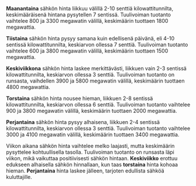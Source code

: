 **Maanantaina** sähkön hinta liikkuu välillä 2-10 senttiä kilowattitunnilta, keskimääräisenä hintana pysytellen 7 sentissä. Tuulivoiman tuotanto vaihtelee 800 ja 3300 megawatin välillä, keskimäärin tuottaen 1800 megawattia.

**Tiistaina** sähkön hinta pysyy samana kuin edellisenä päivänä, eli 4-10 sentissä kilowattitunnilta, keskiarvon ollessa 7 senttiä. Tuulivoiman tuotanto vaihtelee 600 ja 3800 megawatin välillä, keskimäärin tuottaen 1500 megawattia.

**Keskiviikkona** sähkön hinta laskee merkittävästi, liikkuen vain 2-3 sentissä kilowattitunnilta, keskiarvon ollessa 3 senttiä. Tuulivoiman tuotanto on runsasta, vaihdellen 3900 ja 5800 megawatin välillä, keskimäärin tuottaen 4800 megawattia.

**Torstaina** sähkön hinta nousee hieman, liikkuen 2-8 sentissä kilowattitunnilta, keskiarvon ollessa 6 senttiä. Tuulivoiman tuotanto vaihtelee 900 ja 3800 megawatin välillä, keskimäärin tuottaen 2000 megawattia.

**Perjantaina** sähkön hinta pysyy alhaisena, liikkuen 2-4 sentissä kilowattitunnilta, keskiarvon ollessa 3 senttiä. Tuulivoiman tuotanto vaihtelee 3000 ja 4100 megawatin välillä, keskimäärin tuottaen 3400 megawattia.

Viikon aikana sähkön hinta vaihtelee melko laajasti, mutta keskimäärin pysyttelee kohtuullisella tasolla. Tuulivoiman tuotanto on runsasta läpi viikon, mikä vaikuttaa positiivisesti sähkön hintaan. **Keskiviikko** erottuu edukseen alhaisella sähkön hinnallaan, kun taas **torstaina** hinta kohoaa hieman. **Perjantaina** hinta laskee jälleen, tarjoten edullista sähköä kuluttajille.